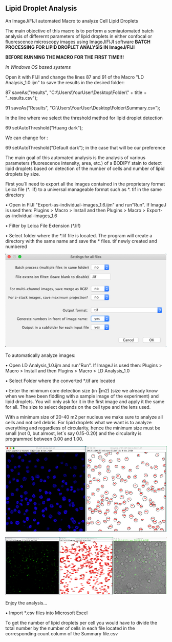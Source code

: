 ## Lipid Droplet Analysis ##
An ImageJ/FIJI automated Macro to analyze Cell Lipid Droplets

The main objective of this macro is to perform a semiautomated batch analysis of differernt parameters of lipid droplets in either confocal or fluorescence microscopy images using ImageJ/FIJI software
**BATCH PROCESSING FOR LIPID DROPLET ANALYSIS IN ImageJ/FIJI**



**BEFORE RUNNING THE MACRO FOR THE FIRST TIME!!!**

*In Windows OS based systems*

Open it with FIJI and change the lines  87 and 91 of the Macro "LD Analysis_1.0.ijm" to save the results in the desired folder:

87 saveAs("results", "C:\\\Users\\YourUser\\Desktop\\Folder\\" + title + "_results.csv");

91 saveAs("Results", "C:\\Users\\YourUser\\Desktop\\Folder\\Summary.csv");

In the line where we select the threshold method for  lipid droplet detection

69 setAutoThreshold("Huang dark");

We can change for :

69 setAutoThreshold("Default dark"); in the case that will be our preference


The main goal of this automated analysis is the analysis of various parameters (fluorescence intensity, area, etc.) of a BODIPY stain to detect lipid droplets based on detection of the number of cells and number of lipid droplets  by size.

First you´ll need to export all the images contained in the proprietary format Leica  file  (*. lif) to a universal manageable  format such as *. tif  in the same directory

•	Open in FIJI  "Export-as-individual-images_1.6.ijm" and run"Run". If  ImageJ is used  then:  Plugins  > Macro >  Install and then  Plugins  > Macro >  Export-as-individual-images_1.6

•	Filter by Leica File Extension (*.lif)

 

•	Select folder where the *.lif file is located. The program will create a directory with the same name and save the *  files. tif  newly created  and numbered

![Alt text](lif.png)

To automatically analyze images:

•	Open LD Analysis_1.0.ijm and run"Run". If ImageJ  is used  then:  Plugins  > Macro >  Install and then  Plugins  > Macro > LD Analysis_1.0

•	Select Folder where the converted *.tif are located




•	Enter the minimum core detection size (in m2)  (size we already know when we have been fiddling with a sample image of the experiment) and lipid droplets. You will only ask for it in the first image and apply it the same for all. The size to select depends on the cell type and the lens used.

 

With a minimum size  of 20-40  m2 per nucleus we make sure to analyze all cells and not cell debris. For  lipid droplets what we want is to analyze everything and regardless of circularity, hence the minimum size must be small (not 0, but almost, let´s say 0.15-0.20) and the circularity is programmed between 0.00 and 1.00.

![Alt text](Cells.png)

![Alt text](Cells2.png)

Enjoy the analysis...

•	Import *.csv files into Microsoft Excel

 
To get the number of lipid droplets  per cell you would have to divide the total number by the number of cells in each file located in the corresponding count column  of  the Summary file.csv

